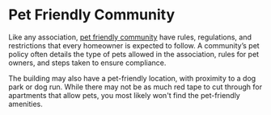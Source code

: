 # Pet Friendly Community
Like any association, [pet friendly community](https://mypetsprofile.com/business/) have rules, regulations, and restrictions that every homeowner is expected to follow. A community’s pet policy often details the type of pets allowed in the association, rules for pet owners, and steps taken to ensure compliance.

The building may also have a pet-friendly location, with proximity to a dog park or dog run. While there may not be as much red tape to cut through for apartments that allow pets, you most likely won't find the pet-friendly amenities.
